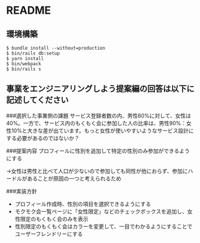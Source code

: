 # README

## 環境構築
```
$ bundle install --without=production
$ bin/rails db:setup
$ yarn install
$ bin/webpack
$ bin/rails s
```

## 事業をエンジニアリングしよう提案編の回答は以下に記述してください
###選択した事業側の課題
サービス登録者数の内、男性60%に対して、女性は40%。一方で、サービス内のもくもく会に参加した人の比率は、男性90%：女性10%と大きな差が出ています。もっと女性が使いやすいようなサービス設計にする必要があるのではないか？


###提案内容
プロフィールに性別を追加して特定の性別のみ参加ができるようにする

→女性は男性と比べて人口が少ないので参加しても同性が他におらず、参加にハードルがあることが原因の一つと考えられるため


###実装方針
- プロフィール作成時、性別の項目を選択できるようにする
- モクモク会一覧ページに「女性限定」などのチェックボックスを追加し、女性限定のもくもく会のみを表示
- 性別限定のもくもく会はカラーを変更して、一目でわかるようにすることでユーザーフレンドリーにする